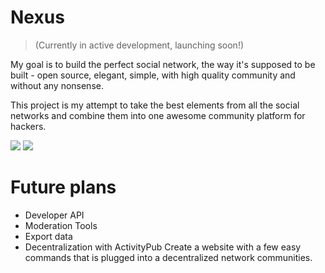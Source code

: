# Nexus

<!-- 
### Federated social network, Reddit for decentralized web
-->

> (Currently in active development, launching soon!)

My goal is to build the perfect social network, the way it's supposed to be built - open source, elegant, simple, <!-- decentralized, --> with high quality community and without any nonsense.

This project is my attempt to take the best elements from all the social networks and combine them into one awesome community platform for hackers.

<!-- 
Imagine Reddit meets Twitter but for decentralized web, where anyone can easily create their own website that will be plugged into the network. 
-->

<!-- 
# Features


### Decentralized and ActivityPub compatible


It is dockerized, so you can easily spin up your own instance [with a few easy commands], and it will be plugged into the decentralized network.


### Open Source

Nexus is open source, and written in Django. You can easily fork it and add your own features or modify it's design as you wish.


### Optimized for high quality discussion.
-->

<span id="screenshots"></span>

![](http://hackertribe.io/media/images/home-page.png)
![](http://hackertribe.io/media/images/browse-startups.png)

<span id="future"></span>

# Future plans

- Developer API
- Moderation Tools
- Export data
- Decentralization with ActivityPub
Create a website with a few easy commands that is plugged into a decentralized network communities.
<!-- nexy -->
